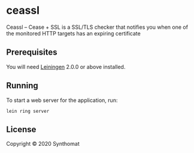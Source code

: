 # ceassl

Ceassl – Cease + SSL is a SSL/TLS checker that notifies you when one of the monitored HTTP targets has an expiring certificate

## Prerequisites

You will need [Leiningen][] 2.0.0 or above installed.

[leiningen]: https://github.com/technomancy/leiningen

## Running

To start a web server for the application, run:

    lein ring server

## License

Copyright © 2020 Synthomat
